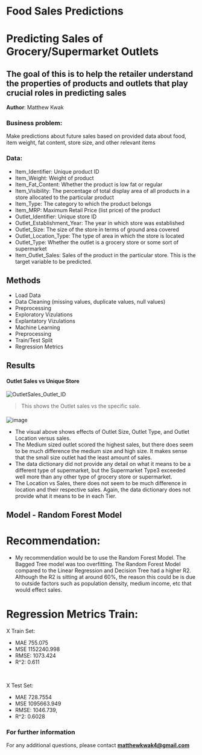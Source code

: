 # Food Sales Predictions


# Predicting Sales of Grocery/Supermarket Outlets
##  The goal of this is to help the retailer understand the properties of products and outlets that play crucial roles in predicting sales

**Author**: Matthew Kwak

### Business problem:
Make predictions about future sales based on provided data about food, item weight, fat content, store size, and other relevant items


### Data:
- Item_Identifier:	Unique product ID
- Item_Weight:	Weight of product
- Item_Fat_Content: Whether the product is low fat or regular
- Item_Visibility:	The percentage of total display area of all products in a store allocated to the particular product
- Item_Type:	The category to which the product belongs
- Item_MRP:	Maximum Retail Price (list price) of the product
- Outlet_Identifier:	Unique store ID
- Outlet_Establishment_Year:	The year in which store was established
- Outlet_Size: The size of the store in terms of ground area covered
- Outlet_Location_Type:	The type of area in which the store is located
- Outlet_Type: Whether the outlet is a grocery store or some sort of supermarket
- Item_Outlet_Sales:	Sales of the product in the particular store. This is the target variable to be predicted.


## Methods
- Load Data
- Data Cleaning (missing values, duplicate values, null values)
- Preprocessing
- Exploratory Vizulations
- Explantatory Vizulations
- Machine Learning
- Preprocessing
- Train/Test Split
- Regression Metrics

## Results


#### Outlet Sales vs Unique Store
![OutletSales_Outlet_ID](https://user-images.githubusercontent.com/109184607/186799074-e3101c2d-4273-40e0-933c-8de417fb1cd3.png)


> This shows the Outlet sales vs the specific sale.

#### 
![image](https://user-images.githubusercontent.com/109184607/186799205-2ea7071c-6079-48bf-ac10-ecb417f5235f.png)
- The visual above shows effects of Outlet Size, Outlet Type, and Outlet Location versus sales. 
- The Medium sized outlet scored the highest sales, but there does seem to be much difference the medium size and high size. It makes sense that the small size outlet had the least amount of sales. 
- The data dictionary did not provide any detail on what it means to be a different type of supermarket, but the Supermarket Type3 exceeded well more than any other type of grocery store or supermarket. 
- The Location vs Sales, there does not seem to be much difference in location and their respective sales. Again, the data dictionary does not provide what it means to be in each Tier. 

## Model - Random Forest Model
# Recommendation:
- My recommendation would be to use the Random Forest Model. The Bagged Tree model was too overfitting. The Random Forest Model compared to the Linear Regression and Decision Tree had a higher R2. Although the R2 is sitting at around 60%, the reason this could be is due to outside factors such as population density, medium income, etc that would effect sales. 

# Regression Metrics Train:
X Train Set:
- MAE 755.075
- MSE 1152240.998
- RMSE: 1073.424
- R^2: 0.611
<br/>

X Test Set:<br/>
- MAE 728.7554<br/>  
- MSE 1095663.949<br/>   
- RMSE: 1046.739,<br/>  
- R^2: 0.6028<br/> 

### For further information

For any additional questions, please contact **matthewkwak4@gmail.com**
